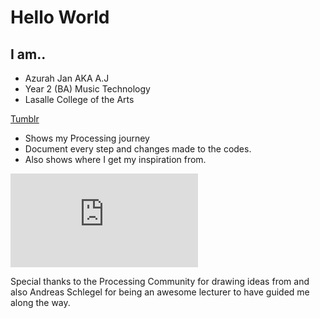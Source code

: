 # Hello World

## I am..

  - Azurah Jan AKA A.J
  - Year 2 (BA) Music Technology 
  - Lasalle College of the Arts


[Tumblr](https://www.tumblr.com/blog/ajmakenoise)

  - Shows my Processing journey 
  - Document every step and changes made to the codes.
  - Also shows where I get my inspiration from.

![a picture of nature](https://www.facebook.com/photo.php?fbid=10153410901942937&set=a.447403462936.224658.696832936&type=3&theater)


Special thanks to the Processing Community for drawing ideas from and also Andreas Schlegel for being an awesome lecturer to have guided me along the way. 





